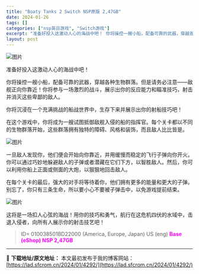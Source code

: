 ```yaml
---
title: "Boaty Tanks 2 Switch NSP原版 2,47GB"
date: 2024-01-26
tags: []
categories: ["nsp英日游戏", "Switch游戏"]
excerpt: "准备好投入这激动人心的海战中吧！ 你将操控一艘小船，配备可靠的武器，穿越各种生物群落。但是请务必注意——敌舰正向你靠近！你将参与一场激烈的战斗，展示出你的反应能力和瞄准技巧，射击并消灭这些卑鄙的敌人。 你将沉浸在一个充满挑战的船战世界中，生存下来并展示出你的射船技巧吧！ 在这个游戏中，你将成为一艘试&hellip;"
layout: post
---
```


<div>
<div id="readability-page-1" class="page">
<div id="js_content">

<img src="https://lad.sfcrom.cn/wp-content/uploads/2024/01/20240126102827-8221c.jpeg" alt="图片" crossorigin="anonymous" data-imgfileid="110004504" data-ratio="0.562962962962963" data-src="https://mmbiz.qpic.cn/sz_mmbiz_jpg/vMMYRotKWXjvDIsalMjd3CyzysKs5ucWPEpNkQvBEfVN8K1amx6VSaicEVo2qDUvxKJMtVG4yrzU04BbASxiaL1Q/640?wx_fmt=jpeg&amp;from=appmsg" data-type="jpeg" data-w="1080" data-original-style="null" data-index="1" data-fail="0" />

准备好投入这激动人心的海战中吧！

你将操控一艘小船，配备可靠的武器，穿越各种生物群落。但是请务必注意——敌舰正向你靠近！你将参与一场激烈的战斗，展示出你的反应能力和瞄准技巧，射击并消灭这些卑鄙的敌人。

你将沉浸在一个充满挑战的船战世界中，生存下来并展示出你的射船技巧吧！

在这个游戏中，你将成为一艘试图抵御敌舰入侵的船的指挥官。每个关卡都以不同的生物群落开始，这些群落拥有独特的障碍、风格和装饰，而且敌人比比皆是。

<img src="https://lad.sfcrom.cn/wp-content/uploads/2024/01/20240126102828-d1c79.jpeg" alt="图片" crossorigin="anonymous" data-imgfileid="110004506" data-ratio="0.562962962962963" data-src="https://mmbiz.qpic.cn/sz_mmbiz_jpg/vMMYRotKWXjvDIsalMjd3CyzysKs5ucWgL81N3Mvialf9iaZ28S8VVfmDCGYwj4yTFOMicZBYRYqgO3NHgRsOKB9A/640?wx_fmt=jpeg&amp;from=appmsg" data-type="jpeg" data-w="1080" data-original-style="null" data-index="2" data-fail="0" />

一旦敌人发现你，他们便会开始向你靠近，并用缓慢而稳定的飞行子弹向你开火。你可以通过巧妙地躲避敌人的子弹或者潜藏在它们下方，以智胜敌人。然后，你可以利用你船上正面或侧面的大炮，以狠狠地回击敌人。

在每个关卡的最后，强大的对手将等待着你，他们拥有更多的能量和更大的子弹。别忘了，你只有三条生命，所以要小心不要被子弹击中，以免游戏提前结束。

<img src="https://lad.sfcrom.cn/wp-content/uploads/2024/01/20240126102828-c062d.jpeg" alt="图片" crossorigin="anonymous" data-imgfileid="110004507" data-ratio="0.562962962962963" data-src="https://mmbiz.qpic.cn/sz_mmbiz_jpg/vMMYRotKWXjvDIsalMjd3CyzysKs5ucWb40130r1tSibiacGehFYU6aM7Skyz7oEjb2wtN0v3Mq6FCcgsvDiaI7ow/640?wx_fmt=jpeg&amp;from=appmsg" data-type="jpeg" data-w="1080" data-original-style="null" data-index="3" data-fail="0" />

这将是一场扣人心弦的海战！用你的技巧和勇气，航行在这危机四伏的水域中，击退入侵者，向所有人展示你的射击技艺吧！
<blockquote>ID= 010038501BD22000 (America, Europe, Japan) US (eng)
<span style="color: #ff00ff;"><strong>Base (eShop) NSP 2,47GB</strong></span></blockquote>
</div>
</div>
</div>

---
📖 **下载地址/原文地址：** 本文最初发布于我的博客网站：[https://lad.sfcrom.cn/2024/01/4292/](https://lad.sfcrom.cn/2024/01/4292/)
